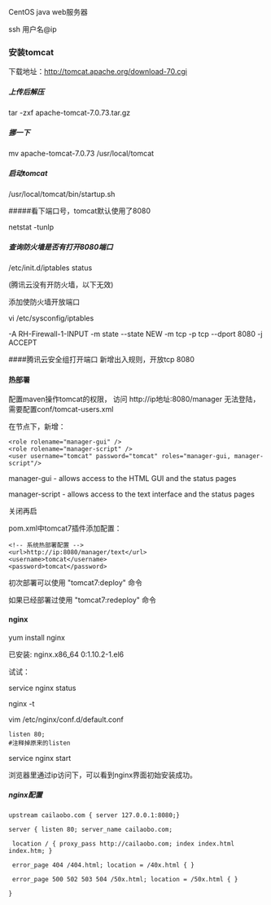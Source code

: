 CentOS java web服务器

ssh 用户名@ip



### 安装tomcat
下载地址：http://tomcat.apache.org/download-70.cgi

##### 上传后解压

tar -zxf apache-tomcat-7.0.73.tar.gz

##### 挪一下

mv apache-tomcat-7.0.73 /usr/local/tomcat

##### 启动tomcat

/usr/local/tomcat/bin/startup.sh 

#####看下端口号，tomcat默认使用了8080 

netstat -tunlp

##### 查询防火墙是否有打开8080端口

/etc/init.d/iptables status

(腾讯云没有开防火墙，以下无效)

添加使防火墙开放端口

vi /etc/sysconfig/iptables

-A RH-Firewall-1-INPUT -m state --state NEW -m tcp -p tcp --dport 8080 -j ACCEPT

####腾讯云安全组打开端口
新增出入规则，开放tcp 8080

#### 热部署

配置maven操作tomcat的权限，
访问 http://ip地址:8080/manager 无法登陆，
需要配置conf/tomcat-users.xml 

在<tomcat-users>节点下，新增：
```
<role rolename="manager-gui" />
<role rolename="manager-script" />
<user username="tomcat" password="tomcat" roles="manager-gui, manager-script"/>
```
manager-gui - allows access to the HTML GUI and the status pages

manager-script - allows access to the text interface and the status pages

关闭再启

pom.xml中tomcat7插件添加配置：
```
<!-- 系统热部署配置 -->
<url>http://ip:8080/manager/text</url>
<username>tomcat</username>
<password>tomcat</password>
```

初次部署可以使用 "tomcat7:deploy" 命令

如果已经部署过使用 "tomcat7:redeploy" 命令


#### nginx

yum install nginx

已安装:
 nginx.x86_64 0:1.10.2-1.el6

试试：

service nginx status

nginx -t

vim /etc/nginx/conf.d/default.conf
```
listen 80;
#注释掉原来的listen
```
service nginx start

浏览器里通过ip访问下，可以看到nginx界面初始安装成功。

##### nginx配置

```
upstream cailaobo.com { server 127.0.0.1:8080;}

server { listen 80; server_name cailaobo.com;

 location / { proxy_pass http://cailaobo.com; index index.html index.htm; }

 error_page 404 /404.html; location = /40x.html { }

 error_page 500 502 503 504 /50x.html; location = /50x.html { }

}
```




